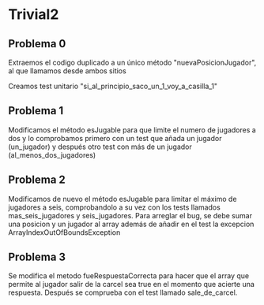 # Trivial2

## Problema 0

Extraemos el codigo duplicado a un único método "nuevaPosicionJugador",
al que llamamos desde ambos sitios

Creamos test unitario "si_al_principio_saco_un_1_voy_a_casilla_1"

## Problema 1

Modificamos el método esJugable para que limite el numero de jugadores a dos y lo comprobamos primero con un test que añada un jugador (un_jugador) y después otro test con más de un jugador (al_menos_dos_jugadores)

## Problema 2

Modificamos de nuevo el método esJugable para limitar el máximo de jugadores a seis, comprobandolo a su vez con los tests llamados mas_seis_jugadores y seis_jugadores. Para arreglar el bug, se debe sumar una posicion y un jugador al array además de añadir en el test la excepcion ArrayIndexOutOfBoundsException

## Problema 3

Se modifica el metodo fueRespuestaCorrecta para hacer que el array que permite al jugador salir de la carcel sea true en el momento que acierte una respuesta. Después se comprueba con el test llamado sale_de_carcel.